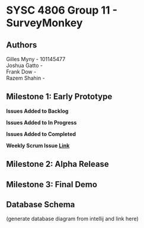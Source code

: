 # SYSC 4806 Group 11 - SurveyMonkey

## Authors
Gilles Myny - 101145477  
Joshua Gatto -  
Frank Dow -  
Razem Shahin -  

## Milestone 1: Early Prototype
**Issues Added to Backlog**

**Issues Added to In Progress**

**Issues Added to Completed**

**Weekly Scrum Issue [Link][i1]**

## Milestone 2: Alpha Release

## Milestone 3: Final Demo

## Database Schema
(generate database diagram from intellij and link here)

[i1]: https://github.com/GillesMyny1/SurveyMonkey/issues/1
